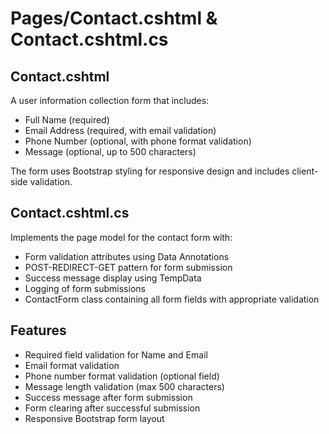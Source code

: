 # Pages/Contact.cshtml & Contact.cshtml.cs

## Contact.cshtml
A user information collection form that includes:
- Full Name (required)
- Email Address (required, with email validation)
- Phone Number (optional, with phone format validation)
- Message (optional, up to 500 characters)

The form uses Bootstrap styling for responsive design and includes client-side validation.

## Contact.cshtml.cs
Implements the page model for the contact form with:
- Form validation attributes using Data Annotations
- POST-REDIRECT-GET pattern for form submission
- Success message display using TempData
- Logging of form submissions
- ContactForm class containing all form fields with appropriate validation

## Features
- Required field validation for Name and Email
- Email format validation
- Phone number format validation (optional field)
- Message length validation (max 500 characters)
- Success message after form submission
- Form clearing after successful submission
- Responsive Bootstrap form layout